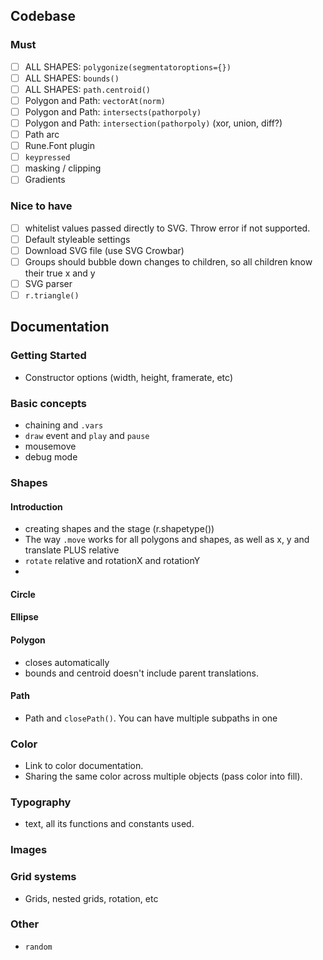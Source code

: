 ## Codebase

### Must

- [ ] ALL SHAPES: `polygonize(segmentatoroptions={})`
- [ ] ALL SHAPES: `bounds()`
- [ ] ALL SHAPES: `path.centroid()`
- [ ] Polygon and Path: `vectorAt(norm)`
- [ ] Polygon and Path: `intersects(pathorpoly)`
- [ ] Polygon and Path: `intersection(pathorpoly)` (xor, union, diff?)
- [ ] Path arc
- [ ] Rune.Font plugin
- [ ] `keypressed`
- [ ] masking / clipping
- [ ] Gradients

### Nice to have 

- [ ] whitelist values passed directly to SVG. Throw error if not supported.
- [ ] Default styleable settings
- [ ] Download SVG file (use SVG Crowbar)
- [ ] Groups should bubble down changes to children, so all children know their true x and y
- [ ] SVG parser
- [ ] `r.triangle()`

## Documentation

### Getting Started
- Constructor options (width, height, framerate, etc)

### Basic concepts
- chaining and `.vars`
- `draw` event and `play` and `pause`
- mousemove
- debug mode

### Shapes

#### Introduction
- creating shapes and the stage (r.shapetype())
- The way `.move` works for all polygons and shapes, as well as x, y and translate PLUS relative
- `rotate` relative and rotationX and rotationY
- 

#### Circle

#### Ellipse

#### Polygon
- closes automatically
- bounds and centroid doesn't include parent translations.

#### Path
- Path and `closePath()`. You can have multiple subpaths in one

### Color
- Link to color documentation.
- Sharing the same color across multiple objects (pass color into fill).

### Typography
- text, all its functions and constants used.

### Images

### Grid systems
- Grids, nested grids, rotation, etc

### Other
- `random`
